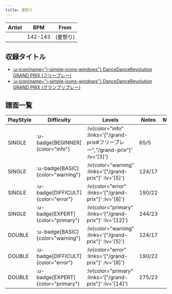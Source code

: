 ```yaml
---
title: 夏祭り
---
```


|Artist|BPM|From|
|------|---|----|
||142-143|(夏祭り)|

## 収録タイトル

- [ :u-icon{name="i-simple-icons-windows"} DanceDanceRevolution GRAND PRIX (フリープレー)](/grand-prix#フリープレー)
- [ :u-icon{name="i-simple-icons-windows"} DanceDanceRevolution GRAND PRIX (グランプリプレー)](/grand-prix)

## 譜面一覧

|PlayStyle|Difficulty|Levels|Notes|Movie|
|---------|----------|------|-----|-----|
|SINGLE| :u-badge[BEGINNER]{color="info"} | :lv{color="info" :links='["/grand-prix#フリープレー","/grand-prix"]' :lv='[3]'} |65/5||
|SINGLE| :u-badge[BASIC]{color="warning"} | :lv{color="warning" :links='["/grand-prix"]' :lv='[5]'} |124/17||
|SINGLE| :u-badge[DIFFICULT]{color="error"} | :lv{color="error" :links='["/grand-prix"]' :lv='[8]'} |190/22||
|SINGLE| :u-badge[EXPERT]{color="primary"} | :lv{color="primary" :links='["/grand-prix"]' :lv='[12]'} |244/23||
|DOUBLE| :u-badge[BASIC]{color="warning"} | :lv{color="warning" :links='["/grand-prix"]' :lv='[5]'} |124/17||
|DOUBLE| :u-badge[DIFFICULT]{color="error"} | :lv{color="error" :links='["/grand-prix"]' :lv='[8]'} |190/22||
|DOUBLE| :u-badge[EXPERT]{color="primary"} | :lv{color="primary" :links='["/grand-prix"]' :lv='[14]'} |275/23||
